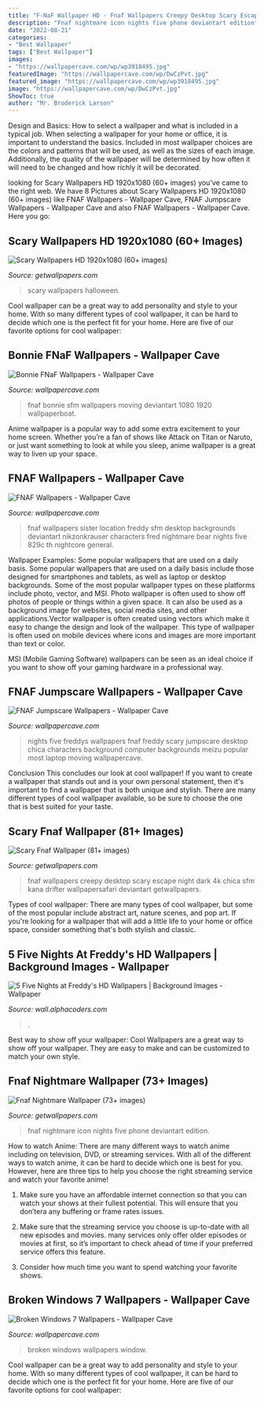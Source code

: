 ```yaml
---
title: "F-NaF Wallpaper HD - Fnaf Wallpapers Creepy Desktop Scary Escape Night Dark 4k Chica Sfm Kana Drifter Wallpapersafari Deviantart Getwallpapers"
description: "Fnaf nightmare icon nights five phone deviantart edition"
date: "2022-08-21"
categories:
- "Best Wallpaper"
tags: ["Best Wallpaper"]
images:
- "https://wallpapercave.com/wp/wp3918495.jpg"
featuredImage: "https://wallpapercave.com/wp/DwCzPvt.jpg"
featured_image: "https://wallpapercave.com/wp/wp3918495.jpg"
image: "https://wallpapercave.com/wp/DwCzPvt.jpg"
ShowToc: true
author: "Mr. Broderick Larson"
---
```



Design and Basics: How to select a wallpaper and what is included in a typical job.
When selecting a wallpaper for your home or office, it is important to understand the basics. Included in most wallpaper choices are the colors and patterns that will be used, as well as the sizes of each image. Additionally, the quality of the wallpaper will be determined by how often it will need to be changed and how richly it will be decorated.

	

		
looking for Scary Wallpapers HD 1920x1080 (60+ images) you've came to the right web. We have 8 Pictures about Scary Wallpapers HD 1920x1080 (60+ images) like FNAF Wallpapers - Wallpaper Cave, FNAF Jumpscare Wallpapers - Wallpaper Cave and also FNAF Wallpapers - Wallpaper Cave. Here you go:
		
    
## Scary Wallpapers HD 1920x1080 (60+ Images)

<img loading=lazy src="http://getwallpapers.com/wallpaper/full/f/9/2/176932.jpg" onerror="this.onerror=null;this.src='https://tse3.mm.bing.net/th?id=OIP.dHfRpYv-7p31zcqq6eVjFQHaEK&amp;pid=15.1';" alt="Scary Wallpapers HD 1920x1080 (60+ images)">

_Source: getwallpapers.com_

>scary wallpapers halloween. 

	

Cool wallpaper can be a great way to add personality and style to your home. With so many different types of cool wallpaper, it can be hard to decide which one is the perfect fit for your home. Here are five of our favorite options for cool wallpaper: 

    
## Bonnie FNaF Wallpapers - Wallpaper Cave

<img loading=lazy src="https://wallpapercave.com/wp/wp3696034.jpg" onerror="this.onerror=null;this.src='https://tse4.mm.bing.net/th?id=OIP.5YNJnwH8on9DWjbyIMrsagHaEK&amp;pid=15.1';" alt="Bonnie FNaF Wallpapers - Wallpaper Cave">

_Source: wallpapercave.com_

>fnaf bonnie sfm wallpapers moving deviantart 1080 1920 wallpaperboat. 

	

Anime wallpaper is a popular way to add some extra excitement to your home screen. Whether you’re a fan of shows like Attack on Titan or Naruto, or just want something to look at while you sleep, anime wallpaper is a great way to liven up your space.

    
## FNAF Wallpapers - Wallpaper Cave

<img loading=lazy src="https://wallpapercave.com/wp/wp3979950.jpg" onerror="this.onerror=null;this.src='https://tse4.mm.bing.net/th?id=OIP.PRW3SmxTgFVhyHYmH7_qxAHaEK&amp;pid=15.1';" alt="FNAF Wallpapers - Wallpaper Cave">

_Source: wallpapercave.com_

>fnaf wallpapers sister location freddy sfm desktop backgrounds deviantart nikzonkrauser characters fred nightmare bear nights five 829c th nightcore general. 

	

Wallpaper Examples: Some popular wallpapers that are used on a daily basis.
Some popular wallpapers that are used on a daily basis include those designed for smartphones and tablets, as well as laptop or desktop backgrounds. Some of the most popular wallpaper types on these platforms include photo, vector, and MSI. 
Photo wallpaper is often used to show off photos of people or things within a given space. It can also be used as a background image for websites, social media sites, and other applications.Vector wallpaper is often created using vectors which make it easy to change the design and look of the wallpaper. This type of wallpaper is often used on mobile devices where icons and images are more important than text or color. 

MSI (Mobile Gaming Software) wallpapers can be seen as an ideal choice if you want to show off your gaming hardware in a professional way.

    
## FNAF Jumpscare Wallpapers - Wallpaper Cave

<img loading=lazy src="https://wallpapercave.com/wp/wp3918495.jpg" onerror="this.onerror=null;this.src='https://tse3.mm.bing.net/th?id=OIP.eMXl9nkM5KWo_R51RHn7kAHaEK&amp;pid=15.1';" alt="FNAF Jumpscare Wallpapers - Wallpaper Cave">

_Source: wallpapercave.com_

>nights five freddys wallpapers fnaf freddy scary jumpscare desktop chica characters background computer backgrounds meizu popular most laptop moving wallpapercave. 

	

Conclusion
This concludes our look at cool wallpaper! If you want to create a wallpaper that stands out and is your own personal statement, then it's important to find a wallpaper that is both unique and stylish. There are many different types of cool wallpaper available, so be sure to choose the one that is best suited for your taste.

    
## Scary Fnaf Wallpaper (81+ Images)

<img loading=lazy src="http://getwallpapers.com/wallpaper/full/1/7/1/1175403-scary-fnaf-wallpaper-3840x2160-ipad-retina.jpg" onerror="this.onerror=null;this.src='https://tse4.mm.bing.net/th?id=OIP.-RANiKgbIlbaZVV9drHpRQHaEK&amp;pid=15.1';" alt="Scary Fnaf Wallpaper (81+ images)">

_Source: getwallpapers.com_

>fnaf wallpapers creepy desktop scary escape night dark 4k chica sfm kana drifter wallpapersafari deviantart getwallpapers. 

	

Types of cool wallpaper:
There are many types of cool wallpaper, but some of the most popular include abstract art, nature scenes, and pop art. If you're looking for a wallpaper that will add a little life to your home or office space, consider something that's both stylish and classic.

    
## 5 Five Nights At Freddy&#039;s HD Wallpapers | Background Images - Wallpaper

<img loading=lazy src="https://images7.alphacoders.com/599/599216.jpg" onerror="this.onerror=null;this.src='https://tse3.mm.bing.net/th?id=OIP.QuSyKXIDacFgLNGgO6ciCwHaEK&amp;pid=15.1';" alt="5 Five Nights at Freddy&#039;s HD Wallpapers | Background Images - Wallpaper">

_Source: wall.alphacoders.com_

>. 

	

Best way to show off your wallpaper:
Cool Wallpapers are a great way to show off your wallpaper. They are easy to make and can be customized to match your own style.

    
## Fnaf Nightmare Wallpaper (73+ Images)

<img loading=lazy src="https://getwallpapers.com/wallpaper/full/5/e/6/1229539-free-fnaf-nightmare-wallpaper-3000x1687-ios.jpg" onerror="this.onerror=null;this.src='https://tse1.mm.bing.net/th?id=OIP.piTCPSNbkHsuGh-sKm20gwHaEK&amp;pid=15.1';" alt="Fnaf Nightmare Wallpaper (73+ images)">

_Source: getwallpapers.com_

>fnaf nightmare icon nights five phone deviantart edition. 

	

How to watch Anime: There are many different ways to watch anime including on television, DVD, or streaming services.
With all of the different ways to watch anime, it can be hard to decide which one is best for you. However, here are three tips to help you choose the right streaming service and watch your favorite anime!
1. Make sure you have an affordable internet connection so that you can watch your shows at their fullest potential. This will ensure that you don’tera any buffering or frame rates issues.

2. Make sure that the streaming service you choose is up-to-date with all new episodes and movies. many services only offer older episodes or movies at first, so it’s important to check ahead of time if your preferred service offers this feature.

3. Consider how much time you want to spend watching your favorite shows.

    
## Broken Windows 7 Wallpapers - Wallpaper Cave

<img loading=lazy src="https://wallpapercave.com/wp/DwCzPvt.jpg" onerror="this.onerror=null;this.src='https://tse4.mm.bing.net/th?id=OIP.SxbPTnF9i1RuEP5KEuLxgwHaEo&amp;pid=15.1';" alt="Broken Windows 7 Wallpapers - Wallpaper Cave">

_Source: wallpapercave.com_

>broken windows wallpapers window. 

	

Cool wallpaper can be a great way to add personality and style to your home. With so many different types of cool wallpaper, it can be hard to decide which one is the perfect fit for your home. Here are five of our favorite options for cool wallpaper: 

